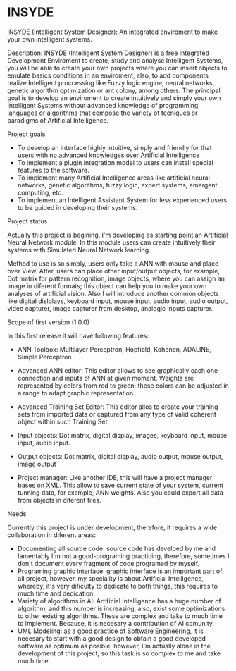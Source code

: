 INSYDE
======

INSYDE (Intelligent System Designer): An integrated enviroment to make your own intelligent systems.


Description: INSYDE (Intelligent System Designer) is a free Integrated Development Enviroment to create, study and 
analyse Intelligent Systems, you will be able to create your own projects where you can insert objects to emulate 
basics conditions in an enviroment, also, to add components realize Intelligent proccessing like Fuzzy logic engine, 
neural networks, genetic algorithm optimization or ant colony, among others. The principal goal is to develop an 
enviroment to create intuitively and simply your own Intelligent Systems without advanced knowledge of programming 
languages or algorithms that compose the variety of tecniques or paradigms of Artificial Intelligence.

Project goals

- To develop an interface highly intuitive, simply and friendly for that users with no advanced knowledges over
  Artificial Intelligence
- To implement a plugin integration model to users can install special features to the software.
- To implement many Artificial Intelligence areas like artificial neural networks, genetic algorithms, fuzzy logic,
  expert systems, emergent computing, etc. 
- To implement an Intelligent Assistant System for less experienced users to be guided in developing their systems.

Project status

Actually this project is begining, I'm developing as starting point an Artificial Neural Network module. In this module
users can create intuitively their systems with Simulated Neural Network learning.

Method to use is so simply, users only take a ANN with mouse and place over View. After, users can place other 
input/output objects, for example, Dot matrix for pattern recognition, image objects, where you can assign an image
in diferent formats; this object can help you to make your own analyses of artificial vision. Also I will introduce
another common objects like digital dislplays, keyboard input, mouse input, audio input, audio output, video capturer,
image capturer from desktop, analogic inputs capturer.

Scope of first version (1.0.0)

In this first release it will have following features:

- ANN Toolbox:
  Multilayer Perceptron, Hopfield, Kohonen, ADALINE, Simple Perceptron

- Advanced ANN editor:
  This editor allows to see graphically each one connection and inputs of ANN at given moment. Weights are 
  represented by colors from red to green; these colors can be adjusted in a range to adapt graphic representation

- Advanced Training Set Editor: 
  This editor allos to create your training sets from imported data or captured from any type of valid coherent object
  within such Training Set.

- Input objects:
  Dot matrix, digital display, images, keyboard input, mouse input, audio input.

- Output objects:
  Dot matrix, digital display, audio output, mouse output, image output

- Project manager:
  Like another IDE, this will have a project manager bases on XML. This allow to save current state of your system,
  current tunning data, for example, ANN weights. Also you could export all data from objects in diferent files.

Needs

Currently this project is under development, therefore, it requires a wide collaboration in diferent areas:

- Documenting all source code: source code has develped by me and lamentably I'm not a good-programing practicing,
  therefore, sometimes I don't document every fragment of code programed by myself.
- Programing graphic interface: graphic interface is an important part of all project, however, my speciality is about Artificial Intelligence, whereby, it's very dificulty to dedicate
  to both things, this requires to much time and dedication.
- Variety of algorithms in AI: Artificial Intelligence has a huge number of algorithm, and this number is increasing, 
  also, exist some optimizations to other existing algorithms. These are complex and take to much time to implement.
  Because, it is necesary a contribution of AI comunity.
- UML Modeling: as a good practice of Software Engineering, it is necesary to start with a good design to obtain a 
  good developed software as optimum as posible, however, I'm actually alone in the development of this project, so
  this task is so complex to me and take much time.
